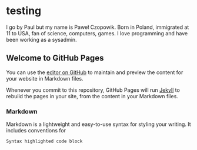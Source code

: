 # testing

I go by Paul but my name is Paweł Czopowik. Born in Poland, immigrated at 11 to USA, fan of science, computers, games. I love programming and have been working as a sysadmin.

## Welcome to GitHub Pages

You can use the [editor on GitHub](https://github.com/PawelCzopowik/pawelczopowik.github.io/edit/master/README.md) to maintain and preview the content for your website in Markdown files.

Whenever you commit to this repository, GitHub Pages will run [Jekyll](https://jekyllrb.com/) to rebuild the pages in your site, from the content in your Markdown files.

### Markdown

Markdown is a lightweight and easy-to-use syntax for styling your writing. It includes conventions for

```markdown
Syntax highlighted code block
